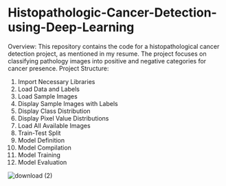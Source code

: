 # Histopathologic-Cancer-Detection-using-Deep-Learning
Overview: 
This repository contains the code for a histopathological cancer detection project, as mentioned in my resume. The project focuses on classifying pathology images into positive and negative categories for cancer presence.
Project Structure:
  1. Import Necessary Libraries
  2. Load Data and Labels
  3. Load Sample Images
  4. Display Sample Images with Labels
  5. Display Class Distribution
  6. Display Pixel Value Distributions
  8. Load All Available Images
  9. Train-Test Split 
  10. Model Definition
  11. Model Compilation
  12. Model Training
  13. Model Evaluation

![download (2)](https://github.com/Palakurthy-Bharadwaj/Histopathologic-Cancer-Detection-using-Deep-Learning/assets/142398433/120874b0-1f85-42bf-bb8f-947a2be3989f)

